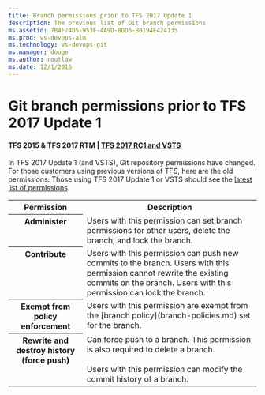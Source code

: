 ```yaml
---
title: Branch permissions prior to TFS 2017 Update 1
description: The previous list of Git branch permissions
ms.assetid: 7B4F74D5-953F-4A9D-8DD6-BB194E424135
ms.prod: vs-devops-alm
ms.technology: vs-devops-git
ms.manager: douge
ms.author: routlaw
ms.date: 12/1/2016
---
```


# Git branch permissions prior to TFS 2017 Update 1

#### TFS 2015 & TFS 2017 RTM | [TFS 2017 RC1 and VSTS](branch-permissions.md)

In TFS 2017 Update 1 (and VSTS), Git repository permissions have changed.
For those customers using previous versions of TFS, here are the old permissions.
Those using TFS 2017 Update 1 or VSTS should see the [latest list of permissions](branch-permissions.md).

<table valign="top" width="100%">
<tbody valign="top">
	<tr>
		<th width="30%">Permission</th>
		<th width="70%">Description</th>
	</tr>
	<tr>
		<th id="git-administer-permission">Administer</th>
		<td>
			Users with this permission can set branch permissions for other users,  delete the branch, and lock the branch.
		</td>
	</tr>
	<tr>
		<th id="git-contribute-permission">Contribute</th>
		<td>
			Users with this permission can push new commits to the branch. Users with this permission cannot rewrite the existing commits on the branch.
			Users with this permission can lock the branch.
		</td>
	</tr>
	<tr>
		<th id="git-exempt-from-policy-enforcement-permission">Exempt from policy enforcement</th>
		<td>
			Users with this permission are exempt from the [branch policy](branch-policies.md) set for the branch.
		</td>
	</tr>
	<tr>
		<th id="git-rewrite-and-destroy-history-permission">Rewrite and destroy history (force push)</th>
		<td>
			Can force push to a branch.
			This permission is also required to delete a branch.<br /><br />
			Users with this permission can modify the commit history of a branch.
		</td>
	</tr>
</tbody>
</table>
 